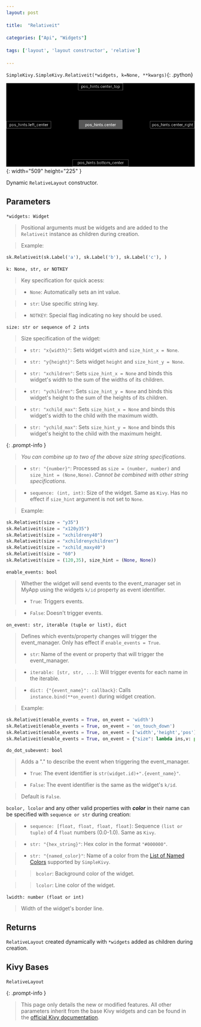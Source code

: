 ```yaml
---
layout: post

title:  "Relativeit"

categories: ["Api", "Widgets"]

tags: ['layout', 'layout constructor', 'relative']

---
```

`SimpleKivy.SimpleKivy.Relativeit(*widgets, k=None, **kwargs)`{: .python}


![Relativeit.png](assets/img/docs/Relativeit.png){: width="509" height="225" }


Dynamic `RelativeLayout` constructor.

## Parameters


`*widgets: Widget`

> Positional arguments must be widgets and are added to the `Relativeit` instance as children during creation.

> Example:

```py
sk.Relativeit(sk.Label('a'), sk.Label('b'), sk.Label('c'), )
```



`k: None, str, or NOTKEY`

> Key specification for quick acess:

> - `None`: Automatically sets an int value.

> - `str`: Use specific string key.

> - `NOTKEY`: Special flag indicating no key should be used.


`size: str or sequence of 2 ints`

> Size specification of the widget:


> - `str: "x{width}"`: Sets widget `width` and `size_hint_x = None`.

> - `str: "y{height}"`: Sets widget `height` and `size_hint_y = None`.

> - `str: "xchildren"`: Sets `size_hint_x = None` and binds this widget's width to the sum of the widths of its children.

> - `str: "ychildren"`: Sets `size_hint_y = None` and binds this widget's height to the sum of the heights of its children.

> - `str: "xchild_max"`: Sets `size_hint_x = None` and binds this widget's width to the child with the maximum width.

> - `str: "ychild_max"`: Sets `size_hint_y = None` and binds this widget's height to the child with the maximum height.


{: .prompt-info }

> *You can combine up to two of the above size string specifications.*

> - `str: "{number}"`: Processed as `size = (number, number)` and `size_hint = (None,None)`. *Cannot be combined with other string specifications*.


> - `sequence: (int, int)`: Size of the widget. Same as `Kivy`. Has no effect if `size_hint` argument is not set to `None`.


> Example:

```py
sk.Relativeit(size = "y35")
sk.Relativeit(size = "x120y35")
sk.Relativeit(size = "xchildreny40")
sk.Relativeit(size = "xchildrenychildren")
sk.Relativeit(size = "xchild_maxy40")
sk.Relativeit(size = "60")
sk.Relativeit(size = (120,35), size_hint = (None, None))
```

`enable_events: bool`

> Whether the widget will send events to the event_manager set in MyApp using the widgets `k/id` property as event identifier.
> - `True`: Triggers events.

> - `False`: Doesn't trigger events.


`on_event: str, iterable (tuple or list), dict`

> Defines which events/property changes will trigger the event_manager. Only has effect if `enable_events = True`.
> - `str`: Name of the event or property that will trigger the event_manager.

> - `iterable: [str, str, ...]`: Will trigger events for each name in the iterable.

> - `dict: {"{event_name}": callback}`: Calls `instance.bind(**on_event)` during widget creation.


> Example:

```py
sk.Relativeit(enable_events = True, on_event = 'width')
sk.Relativeit(enable_events = True, on_event = 'on_touch_down')
sk.Relativeit(enable_events = True, on_event = ['width','height','pos'])
sk.Relativeit(enable_events = True, on_event = {"size": lambda ins,v: print("size =",v)})

```

`do_dot_subevent: bool`

> Adds a "." to describe the event when triggering the event_manager.
> - `True`: The event identifier is `str(widget.id)+".{event_name}"`.

> - `False`: The event identifier is the same as the widget's `k/id`.

> Default is `False`.



`bcolor, lcolor` and any other valid properties with ***color*** in their name can be specified with `sequence or str` during creation:

> - `sequence: [float, float, float, float]`: Sequence `(list or tuple)` of 4 `float` numbers (0.0-1.0). Same as `Kivy`.

> - `str: "{hex_string}"`: Hex color in the format `"#000000"`.

> - `str: "{named_color}"`: Name of a color from the [List of Named Colors](/posts/named_colors) supported by `SimpleKivy`.


>> `bcolor`: Background color of the widget.


>> `lcolor`: Line color of the widget.


`lwidth: number (float or int)`

> Width of the widget's border line.


## Returns

`RelativeLayout` created dynamically with `*widgets` added as children during creation.

## Kivy Bases

`RelativeLayout`


{: .prompt-info }

> This page only details the new or modified features. All other parameters inherit from the base Kivy widgets and can be found in the [official Kivy documentation](https://kivy.org/doc/stable).

